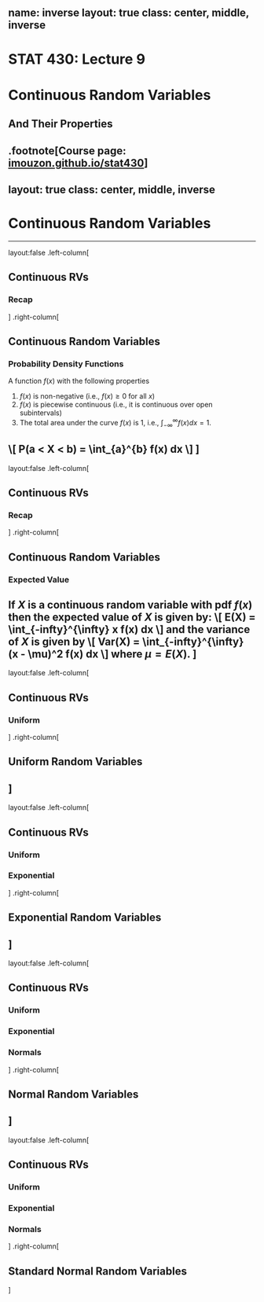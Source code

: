 name: inverse
layout: true
class: center, middle, inverse
---
# STAT 430: Lecture 9
# Continuous Random Variables
## And Their Properties
.footnote[Course page: [imouzon.github.io/stat430](https://imouzon.github.io/stat430)]
---
layout: true
class: center, middle, inverse
---
# Continuous Random Variables
---
layout:false
.left-column[
## Continuous RVs
### Recap
]
.right-column[
## Continuous Random Variables

### Probability Density Functions
A function $f(x)$ with the following properties

1.  $f(x)$ is non-negative (i.e., $f(x) \ge 0$ for all $x$)
2.  $f(x)$ is  piecewise continuous (i.e., it is continuous over open subintervals)
3.  The total area under the curve $f(x)$ is 1, i.e., $\int_{-\infty}^{\infty} f(x) dx = 1$.

\\[
P(a < X < b) = \int_{a}^{b} f(x) dx
\\]
]
---
layout:false
.left-column[
## Continuous RVs
### Recap
]
.right-column[
## Continuous Random Variables

### Expected Value

If $X$ is a continuous random variable with pdf $f(x)$ then the expected value of $X$ is given by:
\\[
E(X) = \int_{-infty}^{\infty} x f(x) dx
\\]
and the **variance** of $X$ is given by
\\[
Var(X) = \int_{-infty}^{\infty} (x - \mu)^2 f(x) dx
\\]
where $\mu = E(X)$.
]
---
layout:false
.left-column[
## Continuous RVs
### Uniform
]
.right-column[
## Uniform Random Variables

]
---
layout:false
.left-column[
## Continuous RVs
### Uniform
### Exponential
]
.right-column[
## Exponential Random Variables

]
---
layout:false
.left-column[
## Continuous RVs
### Uniform
### Exponential
### Normals
]
.right-column[
## Normal Random Variables

]
---
layout:false
.left-column[
## Continuous RVs
### Uniform
### Exponential
### Normals
]
.right-column[
## Standard Normal Random Variables

]
